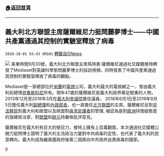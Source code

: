 ###  [:house:返回首頁](https://github.com/ourhimalayas/txt)
---

## 義大利北方聯盟主席薩爾維尼力挺閆麗夢博士——中國共產黨通過其控制的實驗室釋放了病毒
`2020-10-01 03:43 GM101` [轉載自GNews](https://gnews.org/zh-hant/394566/)

![]()![](https://s3.amazonaws.com/gnews-media-offload/wp-content/uploads/2020/10/01033918/Snipaste_2020-10-01_15-26-17.png)
美東時間9月30號，義大利北方聯盟主席馬特奧·薩爾維尼通過社交媒體推特轉發了Mediaset對英雄科學家閆麗夢博士的採訪視頻，同時發表了中國共產黨通過其控制的實驗室釋放了病毒的觀點。

Mediaset是一家總部位於[米蘭](https://zh.wikipedia.org/wiki/%E7%B1%B3%E8%98%AD)的[電視](https://zh.wikipedia.org/wiki/%E9%9B%BB%E8%A6%96)公司，義大利最大的電視網之一，曾由義大利前總理[貝魯斯科尼](https://zh.wikipedia.org/wiki/%E8%B4%9D%E9%B2%81%E6%96%AF%E7%A7%91%E5%B0%BC)所有。現年47歲的薩爾維尼是義大利政界舉足輕重的人物， 2013年12月至2018年3月在[義大利參議院](https://en.wikipedia.org/wiki/Italian_Senate)擔任議員， 2018年6月1日至2019年9月5日擔任義大利[副總理](https://en.wikipedia.org/wiki/Deputy_Prime_Minister_of_Italy)和[內政部長](https://en.wikipedia.org/wiki/Italian_Minister_of_the_Interior)，也一直擔任[北方聯盟](https://en.wikipedia.org/wiki/Lega_Nord)的主席。薩爾維尼反對[非法移民](https://en.wikipedia.org/wiki/Illegal_immigration)到義大利和歐盟以及歐盟對[尋求庇護者](https://en.wikipedia.org/wiki/Asylum_seeker)的管理, 被認為是對[歐洲](https://en.wikipedia.org/wiki/Eurosceptic)持懷疑態度的強硬政治家，對[歐盟](https://en.wikipedia.org/wiki/European_Union)和[歐元](https://en.wikipedia.org/wiki/Euro)持嚴格批評意見。

薩爾維尼在義大利有巨大的號召力，推特上擁有上百萬觀眾，本次通過社交媒體公開力挺閆博士證明了義大利主流政治力量對中共病毒的定性，也代表了義大利的民意轉向，義大利成為繼美國政府後第二個將向中共政府追責病毒的國家。

0
